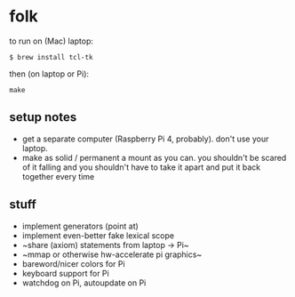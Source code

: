 # folk

to run on (Mac) laptop:
```
$ brew install tcl-tk
```

then (on laptop or Pi):
```
make
```

## setup notes
- get a separate computer (Raspberry Pi 4, probably). don't use your laptop.
- make as solid / permanent a mount as you can. you shouldn't be
  scared of it falling and you shouldn't have to take it apart and put
  it back together every time

## stuff
- implement generators (point at)
- implement even-better fake lexical scope
- ~share (axiom) statements from laptop -> Pi~
- ~mmap or otherwise hw-accelerate pi graphics~
- bareword/nicer colors for Pi
- keyboard support for Pi
- watchdog on Pi, autoupdate on Pi
